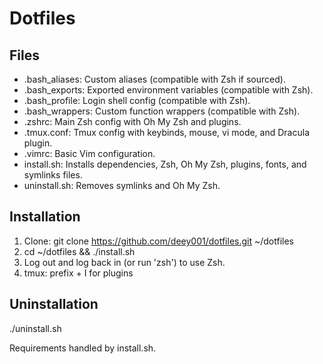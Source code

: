 # Dotfiles

## Files
- .bash_aliases: Custom aliases (compatible with Zsh if sourced).
- .bash_exports: Exported environment variables (compatible with Zsh).
- .bash_profile: Login shell config (compatible with Zsh).
- .bash_wrappers: Custom function wrappers (compatible with Zsh).
- .zshrc: Main Zsh config with Oh My Zsh and plugins.
- .tmux.conf: Tmux config with keybinds, mouse, vi mode, and Dracula plugin.
- .vimrc: Basic Vim configuration.
- install.sh: Installs dependencies, Zsh, Oh My Zsh, plugins, fonts, and symlinks files.
- uninstall.sh: Removes symlinks and Oh My Zsh.

## Installation
1. Clone: git clone https://github.com/deey001/dotfiles.git ~/dotfiles
2. cd ~/dotfiles && ./install.sh
3. Log out and log back in (or run 'zsh') to use Zsh.
4. tmux: prefix + I for plugins

## Uninstallation
./uninstall.sh

Requirements handled by install.sh.